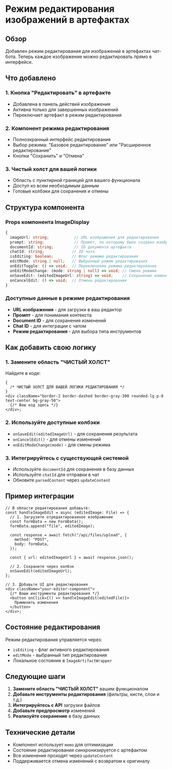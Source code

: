 # Режим редактирования изображений в артефактах

## Обзор

Добавлен режим редактирования для изображений в артефактах чат-бота. Теперь каждое изображение можно редактировать прямо в интерфейсе.

## Что добавлено

### 1. Кнопка "Редактировать" в артефакте

- Добавлена в панель действий изображения
- Активна только для завершенных изображений
- Переключает артефакт в режим редактирования

### 2. Компонент режима редактирования

- Полноэкранный интерфейс редактирования
- Выбор режима: "Базовое редактирование" или "Расширенное редактирование"
- Кнопки "Сохранить" и "Отмена"

### 3. Чистый холст для вашей логики

- Область с пунктирной границей для вашего функционала
- Доступ ко всем необходимым данным
- Готовые колбэки для сохранения и отмены

## Структура компонента

### Props компонента ImageDisplay

```typescript
{
  imageUrl: string;           // URL изображения для редактирования
  prompt: string;             // Промпт, по которому было создано изображение
  documentId: string;         // ID документа артефакта
  chatId: string;            // ID чата
  isEditing: boolean;        // Флаг режима редактирования
  editMode: string | null;   // Выбранный режим редактирования
  onEditToggle: () => void;  // Переключение режима редактирования
  onEditModeChange: (mode: string | null) => void; // Смена режима
  onSaveEdit: (editedImageUrl: string) => void;    // Сохранение изменений
  onCancelEdit: () => void;  // Отмена редактирования
}
```

### Доступные данные в режиме редактирования

- **URL изображения** - для загрузки в ваш редактор
- **Промпт** - для понимания контекста
- **Document ID** - для сохранения изменений
- **Chat ID** - для интеграции с чатом
- **Режим редактирования** - для выбора типа инструментов

## Как добавить свою логику

### 1. Замените область "ЧИСТЫЙ ХОЛСТ"

Найдите в коде:

```tsx
{
  /* ЧИСТЫЙ ХОЛСТ ДЛЯ ВАШЕЙ ЛОГИКИ РЕДАКТИРОВАНИЯ */
}
<div className="border-2 border-dashed border-gray-300 rounded-lg p-8 text-center bg-gray-50">
  {/* Ваш код здесь */}
</div>;
```

### 2. Используйте доступные колбэки

- `onSaveEdit(editedImageUrl)` - для сохранения результата
- `onCancelEdit()` - для отмены изменений
- `onEditModeChange(mode)` - для смены режима

### 3. Интегрируйтесь с существующей системой

- Используйте `documentId` для сохранения в базу данных
- Используйте `chatId` для отправки в чат
- Обновите `parsedContent` через `updateContent`

## Пример интеграции

```tsx
// В области редактирования добавьте:
const handleImageEdit = async (editedImage: File) => {
  // 1. Загрузите отредактированное изображение
  const formData = new FormData();
  formData.append("file", editedImage);

  const response = await fetch("/api/files/upload", {
    method: "POST",
    body: formData,
  });

  const { url: editedImageUrl } = await response.json();

  // 2. Сохраните через колбэк
  onSaveEdit(editedImageUrl);
};

// 3. Добавьте UI для редактирования
<div className="your-editor-component">
  {/* Ваши инструменты редактирования */}
  <button onClick={() => handleImageEdit(editedFile)}>
    Применить изменения
  </button>
</div>;
```

## Состояние редактирования

Режим редактирования управляется через:

- `isEditing` - флаг активного редактирования
- `editMode` - выбранный тип редактирования
- Локальное состояние в `ImageArtifactWrapper`

## Следующие шаги

1. **Замените область "ЧИСТЫЙ ХОЛСТ"** вашим функционалом
2. **Добавьте инструменты редактирования** (фильтры, кисти, слои и т.д.)
3. **Интегрируйтесь с API** загрузки файлов
4. **Добавьте предпросмотр** изменений
5. **Реализуйте сохранение** в базу данных

## Технические детали

- Компонент использует `memo` для оптимизации
- Состояние редактирования синхронизируется с артефактом
- Все изменения проходят через `updateContent`
- Поддерживается отмена изменений с возвратом к оригиналу

